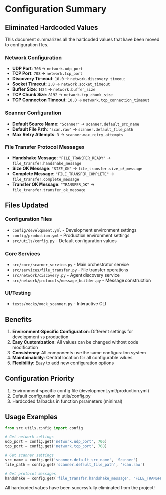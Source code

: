 # Configuration Summary

## Eliminated Hardcoded Values

This document summarizes all the hardcoded values that have been moved to configuration files.

### Network Configuration
- **UDP Port**: `706` → `network.udp_port`
- **TCP Port**: `708` → `network.tcp_port` 
- **Discovery Timeout**: `10.0` → `network.discovery_timeout`
- **Socket Timeout**: `1.0` → `network.socket_timeout`
- **Buffer Size**: `1024` → `network.buffer_size`
- **TCP Chunk Size**: `8192` → `network.tcp_chunk_size`
- **TCP Connection Timeout**: `10.0` → `network.tcp_connection_timeout`

### Scanner Configuration
- **Default Source Name**: `"Scanner"` → `scanner.default_src_name`
- **Default File Path**: `"scan.raw"` → `scanner.default_file_path`
- **Max Retry Attempts**: `3` → `scanner.max_retry_attempts`

### File Transfer Protocol Messages
- **Handshake Message**: `"FILE_TRANSFER_READY"` → `file_transfer.handshake_message`
- **Size OK Message**: `"SIZE_OK"` → `file_transfer.size_ok_message`
- **Complete Message**: `"FILE_TRANSFER_COMPLETE"` → `file_transfer.complete_message`
- **Transfer OK Message**: `"TRANSFER_OK"` → `file_transfer.transfer_ok_message`

## Files Updated

### Configuration Files
- `config/development.yml` - Development environment settings
- `config/production.yml` - Production environment settings
- `src/utils/config.py` - Default configuration values

### Core Services
- `src/core/scanner_service.py` - Main orchestrator service
- `src/services/file_transfer.py` - File transfer operations
- `src/network/discovery.py` - Agent discovery service
- `src/network/protocols/message_builder.py` - Message construction

### UI/Testing
- `tests/mocks/mock_scanner.py` - Interactive CLI

## Benefits

1. **Environment-Specific Configuration**: Different settings for development vs production
2. **Easy Customization**: All values can be changed without code modification
3. **Consistency**: All components use the same configuration system
4. **Maintainability**: Central location for all configurable values
5. **Flexibility**: Easy to add new configuration options

## Configuration Priority

1. Environment-specific config file (development.yml/production.yml)
2. Default configuration in utils/config.py
3. Hardcoded fallbacks in function parameters (minimal)

## Usage Examples

```python
from src.utils.config import config

# Get network settings
udp_port = config.get('network.udp_port', 706)
tcp_port = config.get('network.tcp_port', 708)

# Get scanner settings
src_name = config.get('scanner.default_src_name', 'Scanner')
file_path = config.get('scanner.default_file_path', 'scan.raw')

# Get protocol messages
handshake = config.get('file_transfer.handshake_message', 'FILE_TRANSFER_READY')
```

All hardcoded values have been successfully eliminated from the project!
